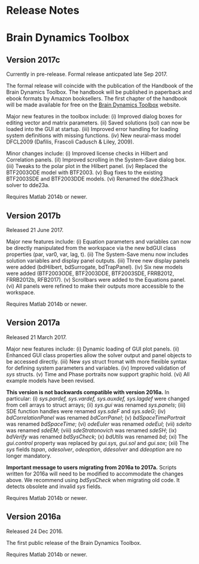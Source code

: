 # Release Notes
# Brain Dynamics Toolbox

## Version 2017c
Currently in pre-release. 
Formal release anticpated late Sep 2017.

The formal release will coincide with the publication of the Handbook of the Brain Dynamics Toolbox. The handbook will be published in paperback and ebook formats by Amazon booksellers. The first chapter of the handbook will be made available for free on the [Brain Dynamics Toolbox](http://bdtoolbox.blogspot.com.au) website.

Major new features in the toolbox include:
(i) Improved dialog boxes for editing vector and matrix parameters.
(ii) Saved solutions (sol) can now be loaded into the GUI at startup.
(iii) Improved error handling for loading system definitions with missing functions.
(iv) New neural-mass model DFCL2009 (Dafilis, Frascoli Cadusch & Liley, 2009).

Minor changes include:
(i)  Improved license checks in Hilbert and Correlation panels.
(iI) Improved scrolling in the System-Save dialog box.
(iii) Tweaks to the polar plot in the Hilbert panel. 
(iv) Replaced the BTF2003ODE model with BTF2003.
(v) Bug fixes to the existing BTF2003SDE and BTF2003DDE models.
(vi) Renamed the dde23hack solver to dde23a.

Requires Matlab 2014b or newer.

## Version 2017b
Released 21 June 2017. 

Major new features include:
(i) Equation parameters and variables can now be directly manipulated from the workspace via the new bdGUI class properties (par, var0, var, lag, t).
(ii) The System-Save menu now includes solution variables and display panel outputs.
(iii) Three new display panels were added (bdHilbert, bdSurrogate, bdTrapPanel).
(iv) Six new models were added (BTF2003ODE, BTF2003DDE, BTF2003SDE, FRRB2012, FRRB2012b, RFB2017).
(v) Scrollbars were added to the Equations panel. (vi) All panels were refined to make their outputs more accessible to the workspace.

Requires Matlab 2014b or newer.

## Version 2017a
Released 21 March 2017.

Major new features include:
(i) Dynamic loading of GUI plot panels.
(ii) Enhanced GUI class properties allow the solver output and panel objects to be accessed directly. 
(iii) New *sys* struct fromat with more flexible syntax for defining system parameters and variables.
(iv) Improved validation of *sys* structs.
(v) Time and Phase portraits now support graphic hold.
(vi) All example models have been revised.
 
**This version is not backwards compatible with version 2016a.** In particular: 
(i) *sys.pardef, sys.vardef, sys.auxdef, sys.lagdef* were changed from cell arrays to struct arrays; 
(ii) *sys.gui* was renamed *sys.panels*;
(iii) SDE function handles were renamed *sys.sdeF* and *sys.sdeG*;
(iv) *bdCorrelationPanel* was renamed *bdCorrPanel*;
(v) *bdSpaceTimePortrait* was renamed *bdSpaceTime*;
(vi) *odeEuler* was renamed *odeEul*;
(vii) *sdeIto* was renamed *sdeEM*;
(viii) *sdeStratonovich* was renamed *sdeSH*;
(ix) *bdVerify* was renamed *bdSysCheck*;
(x) *bdUtils* was renamed *bd*;
(xi) The *gui.control* property was replaced by *gui.sys, gui.sol* and *gui.sox*;
(xii) The *sys* fields *tspan*, *odesolver*, *odeoption*, *ddesolver* and *ddeoption* are no longer mandatory.

**Important message to users migrating from 2016a to 2017a.** Scripts written for 2016a will need to be modified to accommodate the changes above. We recommend using *bdSysCheck* when migrating old code. It detects obsolete and invalid *sys* fields. 

Requires Matlab 2014b or newer.


## Version 2016a
Released 24 Dec 2016.

The first public release of the Brain Dynamics Toolbox.

Requires Matlab 2014b or newer.


